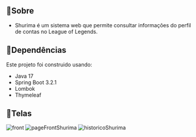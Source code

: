 ## :page_with_curl:Sobre
- Shurima é um sistema web que permite consultar informações do perfil de contas no League of Legends.

## :bookmark_tabs:Dependências

Este projeto foi construido usando:

- Java 17
- Spring Boot 3.2.1
- Lombok
- Thymeleaf


## :bookmark_tabs:Telas

![front](https://github.com/uLennon/shurima/assets/99137194/faf1079a-8912-4a07-8ce5-f98108e8104d)
![pageFrontShurima](https://github.com/uLennon/shurima/assets/99137194/4ec436ac-4a23-4935-bc1b-e66e6de73763)
![historicoShurima](https://github.com/uLennon/shurima/assets/99137194/0b2a3d0a-c3b1-4a43-ad2b-f116c89a668f)

